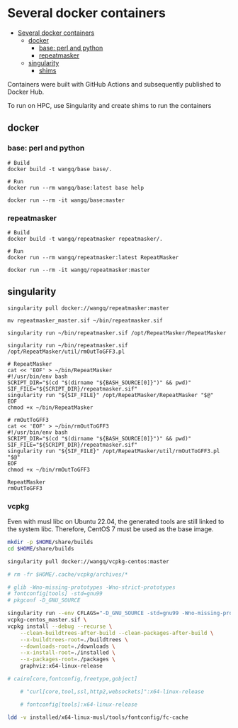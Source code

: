 # Several docker containers

<!-- TOC -->
* [Several docker containers](#several-docker-containers)
  * [docker](#docker)
    * [base: perl and python](#base-perl-and-python)
    * [repeatmasker](#repeatmasker)
  * [singularity](#singularity)
    * [shims](#shims)
<!-- TOC -->

Containers were built with GitHub Actions and subsequently published to Docker Hub.

To run on HPC, use Singularity and create shims to run the containers

## docker

### base: perl and python

```shell
# Build
docker build -t wangq/base base/.

# Run
docker run --rm wangq/base:latest base help

docker run --rm -it wangq/base:master

```

### repeatmasker

```shell
# Build
docker build -t wangq/repeatmasker repeatmasker/.

# Run
docker run --rm wangq/repeatmasker:latest RepeatMasker

docker run --rm -it wangq/repeatmasker:master

```

## singularity

```shell
singularity pull docker://wangq/repeatmasker:master

mv repeatmasker_master.sif ~/bin/repeatmasker.sif

singularity run ~/bin/repeatmasker.sif /opt/RepeatMasker/RepeatMasker

singularity run ~/bin/repeatmasker.sif /opt/RepeatMasker/util/rmOutToGFF3.pl

# RepeatMasker
cat << 'EOF' > ~/bin/RepeatMasker
#!/usr/bin/env bash
SCRIPT_DIR="$(cd "$(dirname "${BASH_SOURCE[0]}")" && pwd)"
SIF_FILE="${SCRIPT_DIR}/repeatmasker.sif"
singularity run "${SIF_FILE}" /opt/RepeatMasker/RepeatMasker "$@"
EOF
chmod +x ~/bin/RepeatMasker

# rmOutToGFF3
cat << 'EOF' > ~/bin/rmOutToGFF3
#!/usr/bin/env bash
SCRIPT_DIR="$(cd "$(dirname "${BASH_SOURCE[0]}")" && pwd)"
SIF_FILE="${SCRIPT_DIR}/repeatmasker.sif"
singularity run "${SIF_FILE}" /opt/RepeatMasker/util/rmOutToGFF3.pl "$@"
EOF
chmod +x ~/bin/rmOutToGFF3

RepeatMasker
rmOutToGFF3

```

### vcpkg

Even with musl libc on Ubuntu 22.04, the generated tools are still linked to the system libc.
Therefore, CentOS 7 must be used as the base image.

```bash
mkdir -p $HOME/share/builds
cd $HOME/share/builds

singularity pull docker://wangq/vcpkg-centos:master

# rm -fr $HOME/.cache/vcpkg/archives/*

# glib -Wno-missing-prototypes -Wno-strict-prototypes
# fontconfig[tools] -std=gnu99
# pkgconf -D_GNU_SOURCE

singularity run --env CFLAGS="-D_GNU_SOURCE -std=gnu99 -Wno-missing-prototypes -Wno-strict-prototypes" \
vcpkg-centos_master.sif \
vcpkg install --debug --recurse \
    --clean-buildtrees-after-build --clean-packages-after-build \
    --x-buildtrees-root=./buildtrees \
    --downloads-root=./downloads \
    --x-install-root=./installed \
    --x-packages-root=./packages \
    graphviz:x64-linux-release

# cairo[core,fontconfig,freetype,gobject]

    # "curl[core,tool,ssl,http2,websockets]":x64-linux-release

    # fontconfig[tools]:x64-linux-release

ldd -v installed/x64-linux-musl/tools/fontconfig/fc-cache

```
